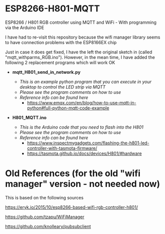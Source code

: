 # ESP8266-H801-MQTT
ESP8266 / H801 RGB controller using MQTT and WiFi - With programming via the Arduino IDE 

I have had to re-visit this repository because the wifi manager library seems to have connection problems with the ESP8166EX chip

Just in case it does get fixed, I have the left the original sketch in (called "mqtt_withparms_RGB.ino"). However, in the mean time, I have added the following 2 replacement programs which will work OK
 - __mqtt_H801_send_in_network.py__ 
   - _This is an example python program that you can execute in your desktop to control the LED strip via MQTT_
   - _Please see the program comments on how to use_
   - _Reference info can be found here_
     - https://www.emqx.com/en/blog/how-to-use-mqtt-in-python#full-python-mqtt-code-example
     
   
 - __H801_MQTT.ino__ 
   - _This is the Arduino code that you need to flash into the H801_
   - _Please see the program comments on how to use_
   - _Reference info can be found here_
     - https://www.inspectmygadgets.com/flashing-the-h801-led-controller-with-tasmota-firmware/
     - https://tasmota.github.io/docs/devices/H801/#hardware  

# Old References (for the old "wifi manager" version - not needed now)
This is based on the following sources

https://eryk.io/2015/10/esp8266-based-wifi-rgb-controller-h801/

https://github.com/tzapu/WiFiManager

https://github.com/knolleary/pubsubclient
